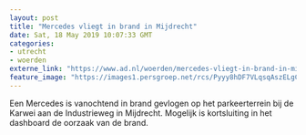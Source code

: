 ```yaml
---
layout: post
title: "Mercedes vliegt in brand in Mijdrecht"
date: Sat, 18 May 2019 10:07:33 GMT
categories: 
- utrecht 
- woerden 
externe_link: "https://www.ad.nl/woerden/mercedes-vliegt-in-brand-in-mijdrecht~a0d26fd7/"
feature_image: "https://images1.persgroep.net/rcs/Pyyy8hDF7VLqsqAszELgCNoGMoU/diocontent/148666205/_fitwidth/400/?appId=21791a8992982cd8da851550a453bd7f&quality=0.7"
---
```


Een Mercedes is vanochtend in brand gevlogen op het parkeerterrein bij de Karwei aan de Industrieweg in Mijdrecht. Mogelijk is kortsluiting in het dashboard de oorzaak van de brand.
